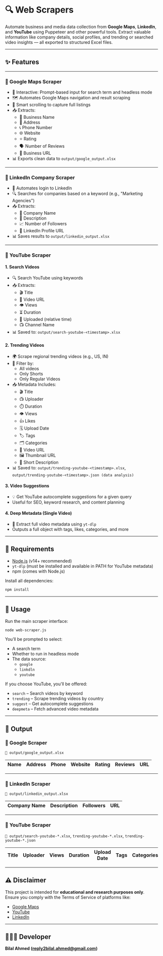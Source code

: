 # 🔍 Web Scrapers

Automate business and media data collection from **Google Maps**, **LinkedIn**, and **YouTube** using Puppeteer and other powerful tools. Extract valuable information like company details, social profiles, and trending or searched video insights — all exported to structured Excel files.

---

## ✨ Features

---

### 📍 Google Maps Scraper

- 🧠 Interactive: Prompt-based input for search term and headless mode
- 🗺️ Automates Google Maps navigation and result scraping
- 📜 Smart scrolling to capture full listings
- 📥 Extracts:
  - 🏢 Business Name
  - 📍 Address
  - 📞 Phone Number
  - 🌐 Website
  - ⭐ Rating
  - 🗣️ Number of Reviews
  - 🔗 Business URL
- 📊 Exports clean data to `output/google_output.xlsx`

---

### 🔗 LinkedIn Company Scraper

- 🔐 Automates login to LinkedIn
- 🔍 Searches for companies based on a keyword (e.g., "Marketing Agencies")
- 📥 Extracts:
  - 🏢 Company Name
  - 📍 Description
  - 📈 Number of Followers
  - 🔗 LinkedIn Profile URL
- 📊 Saves results to `output/linkedin_output.xlsx`

---

### 🎥 YouTube Scraper

#### 1. **Search Videos**

- 🔍 Search YouTube using keywords
- 📥 Extracts:
  - 🎬 Title
  - 🔗 Video URL
  - 👁️ Views
  - ⏳ Duration
  - 📆 Uploaded (relative time)
  - 📺 Channel Name
- 📊 Saved to: `output/search-youtube-<timestamp>.xlsx`

#### 2. **Trending Videos**

- 🌍 Scrape regional trending videos (e.g., US, IN)
- 🔎 Filter by:
  - All videos
  - Only Shorts
  - Only Regular Videos
- 📥 Metadata Includes:
  - 🎬 Title
  - 📺 Uploader
  - ⏱️ Duration
  - 👁️ Views
  - 👍 Likes
  - 🗓️ Upload Date
  - 🏷️ Tags
  - 🗂️ Categories
  - 🔗 Video URL
  - 🖼️ Thumbnail URL
  - 📝 Short Description
- 📊 Saved to: `output/trending-youtube-<timestamp>.xlsx`, `output/trending-youtube-<timestamp>.json (data analysis)`

#### 3. **Video Suggestions**

- 💡 Get YouTube autocomplete suggestions for a given query
- Useful for SEO, keyword research, and content planning

#### 4. **Deep Metadata (Single Video)**

- 🔎 Extract full video metadata using `yt-dlp`
- Outputs a full object with tags, likes, categories, and more

---

## 🔧 Requirements

- [Node.js](https://nodejs.org/) (v14+ recommended)
- `yt-dlp` (must be installed and available in PATH for YouTube metadata)
- npm (comes with Node.js)

Install all dependencies:

```bash
npm install
```

---

## 🚀 Usage

Run the main scraper interface:

```bash
node web-scraper.js
```

You’ll be prompted to select:

- A search term
- Whether to run in headless mode
- The data source:
  - `google`
  - `linkdln`
  - `youtube`

If you choose YouTube, you'll be offered:

- `search` – Search videos by keyword
- `trending` – Scrape trending videos by country
- `suggest` – Get autocomplete suggestions
- `deepmeta` – Fetch advanced video metadata

---

## 📁 Output

### 📍 Google Scraper

`📄 output/google_output.xlsx`

| Name | Address | Phone | Website | Rating | Reviews | URL |
| ---- | ------- | ----- | ------- | ------ | ------- | --- |

---

### 🔗 LinkedIn Scraper

`📄 output/linkedin_output.xlsx`

| Company Name | Description | Followers | URL |
| ------------ | ----------- | --------- | --- |

---

### 🎥 YouTube Scraper

`📄 output/search-youtube-*.xlsx`, `trending-youtube-*.xlsx`, `trending-youtube-*.json`

| Title | Uploader | Views | Duration | Upload Date | Tags | Categories | URL | Description | Likes | Thumbnail |
| ----- | -------- | ----- | -------- | ----------- | ---- | ---------- | --- | ----------- | ----- | --------- |

---

## ⚠️ Disclaimer

This project is intended for **educational and research purposes only**. Ensure you comply with the Terms of Service of platforms like:

- [Google Maps](https://maps.google.com/help/terms_maps/)
- [YouTube](https://www.youtube.com/t/terms)
- [LinkedIn](https://www.linkedin.com/legal/user-agreement)

---

## 👨🏻‍💻 Developer

**Bilal Ahmed (reply2bilal.ahmed@gmail.com)**
